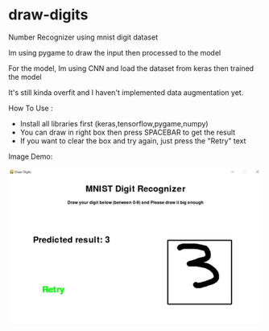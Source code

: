 # draw-digits
Number Recognizer using mnist digit dataset

Im using pygame to draw the input then processed to the model

For the model, Im using CNN and load the dataset from keras then trained the model

It's still kinda overfit and I haven't implemented data augmentation yet. 


How To Use :
- Install all libraries first (keras,tensorflow,pygame,numpy)
- You can draw in right box then press SPACEBAR to get the result
- If you want to clear the box and try again, just press the "Retry" text



Image Demo:

![](images/img-1.PNG)
